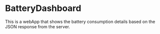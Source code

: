 # BatteryDashboard
This is a webApp that shows the battery consumption details based on the JSON response from the server.
